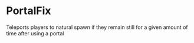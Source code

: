 # PortalFix

Teleports players to natural spawn if they remain still for a given amount of time after using a portal